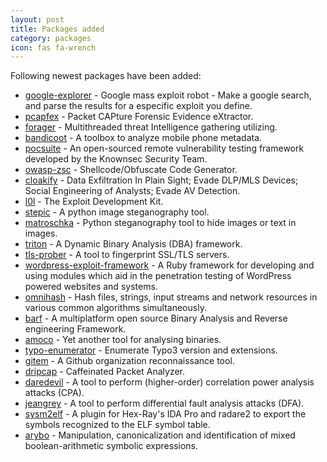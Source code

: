 ```yaml
---
layout: post
title: Packages added
category: packages
icon: fas fa-wrench
---
```


Following newest packages have been added:

* [google-explorer](https://github.com/anarcoder/google_explorer) - Google mass exploit robot - Make a google search, and parse the results for a especific exploit you define.
* [pcapfex](https://github.com/vikwin/pcapfex) - Packet CAPture Forensic Evidence eXtractor.
* [forager](https://github.com/byt3smith/Forager) - Multithreaded threat Intelligence gathering utilizing.
* [bandicoot](https://github.com/yvesalexandre/bandicoot) - A toolbox to analyze mobile phone metadata.
* [pocsuite](https://github.com/knownsec/Pocsuite) - An open-sourced remote vulnerability testing framework developed by the Knownsec Security Team.
* [owasp-zsc](https://github.com/zscproject/OWASP-ZSC) - Shellcode/Obfuscate Code Generator.
* [cloakify](https://github.com/trycatchhcf/cloakify) - Data Exfiltration In Plain Sight; Evade DLP/MLS Devices; Social Engineering of Analysts; Evade AV Detection.
* [l0l](https://github.com/roissy/l0l) - The Exploit Development Kit.
* [stepic](http://domnit.org/stepic/doc/) - A python image steganography tool.
* [matroschka](https://github.com/fgrimme/Matroschka) - Python steganography tool to hide images or text in images.
* [triton](https://github.com/JonathanSalwan/Triton) - A Dynamic Binary Analysis (DBA) framework.
* [tls-prober](https://github.com/WestpointLtd/tls_prober) - A tool to fingerprint SSL/TLS servers.
* [wordpress-exploit-framework](https://github.com/rastating/wordpress-exploit-framework) - A Ruby framework for developing and using modules which aid in the penetration testing of WordPress powered websites and systems.
* [omnihash](https://github.com/Miserlou/omnihash) - Hash files, strings, input streams and network resources in various common algorithms simultaneously.
* [barf](https://github.com/programa-stic/barf-project) - A multiplatform open source Binary Analysis and Reverse engineering Framework.
* [amoco](https://github.com/bdcht/amoco) - Yet another tool for analysing binaries.
* [typo-enumerator](https://github.com/whoot/Typo-Enumerator) - Enumerate Typo3 version and extensions.
* [gitem](https://github.com/mschwager/gitem) - A Github organization reconnaissance tool.
* [dripcap](https://github.com/dripcap/dripcap) - Caffeinated Packet Analyzer.
* [daredevil](https://github.com/SideChannelMarvels/Daredevil) - A tool to perform (higher-order) correlation power analysis attacks (CPA).
* [jeangrey](https://github.com/SideChannelMarvels/JeanGrey) - A tool to perform differential fault analysis attacks (DFA).
* [sysm2elf](https://github.com/danigargu/syms2elf) - A plugin for Hex-Ray's IDA Pro and radare2 to export the symbols recognized to the ELF symbol table.
* [arybo](https://github.com/quarkslab/arybo) - Manipulation, canonicalization and identification of mixed boolean-arithmetic symbolic expressions.
